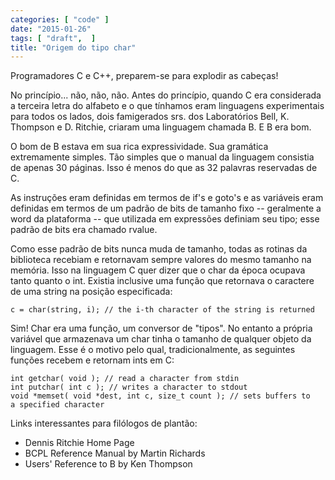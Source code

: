 ```yaml
---
categories: [ "code" ]
date: "2015-01-26"
tags: [ "draft",  ]
title: "Origem do tipo char"
---
```

Programadores C e C++, preparem-se para explodir as cabeças!

No princípio... não, não, não. Antes do princípio, quando C
era considerada a terceira letra do alfabeto e o que tínhamos eram
linguagens experimentais para todos os lados, dois famigerados srs. dos
Laboratórios Bell, K. Thompson e D. Ritchie, criaram uma linguagem
chamada B. E B era bom.

O bom de B estava em sua rica expressividade. Sua gramática extremamente
simples. Tão simples que o manual da linguagem consistia de apenas 30
páginas. Isso é menos do que as 32 palavras reservadas de C.

As instruções eram definidas em termos de if's e goto's e as variáveis
eram definidas em termos de um padrão de bits de tamanho fixo --
geralmente a word da plataforma -- que utilizada em expressões definiam
seu tipo; esse padrão de bits era chamado rvalue.

Como esse padrão de bits nunca muda de tamanho, todas as rotinas da
biblioteca recebiam e retornavam sempre valores do mesmo tamanho na
memória. Isso na linguagem C quer dizer que o char da época ocupava
tanto quanto o int. Existia inclusive uma função que retornava o
caractere de uma string na posição especificada:

    c = char(string, i); // the i-th character of the string is returned

Sim! Char era uma função, um conversor de "tipos". No entanto a própria
variável que armazenava um char tinha o tamanho de qualquer objeto da
linguagem. Esse é o motivo pelo qual, tradicionalmente, as seguintes
funções recebem e retornam ints em C:

    int getchar( void ); // read a character from stdin
    int putchar( int c ); // writes a character to stdout
    void *memset( void *dest, int c, size_t count ); // sets buffers to
    a specified character

Links interessantes para filólogos de plantão:

 - Dennis Ritchie Home Page
 - BCPL Reference Manual by Martin Richards
 - Users' Reference to B by Ken Thompson
